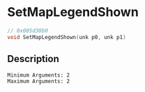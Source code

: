 # SetMapLegendShown
```c
// 0x005d38b0
void SetMapLegendShown(unk p0, unk p1)
```
## Description
```
Minimum Arguments: 2
Maximum Arguments: 2
```
